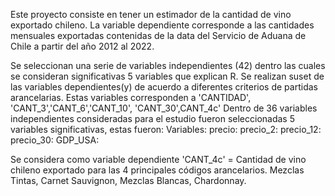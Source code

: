Este proyecto consiste en tener un estimador de la cantidad de vino exportado chileno. La variable dependiente corresponde a las cantidades mensuales exportadas contenidas de la data del Servicio de Aduana de Chile a partir del año 2012 al 2022.

Se seleccionan una serie de variables independientes (42) dentro las cuales se consideran significativas 5 variables que explican R. 
Se realizan suset de las variables dependientes(y) de acuerdo a diferentes criterios de partidas arancelarias. Estas variables corresponden a 'CANTIDAD', 'CANT_3','CANT_6','CANT_10', 'CANT_30',CANT_4c'
Dentro de 36 variables independientes consideradas para el estudio fueron seleccionadas 5 variables significativas, estas fueron:
Variables:
precio:
precio_2:
precio_12:
precio_30:
GDP_USA:

Se considera como variable dependiente 'CANT_4c' = Cantidad de vino chileno exportado para las 4 principales códigos arancelarios. Mezclas Tintas, Carnet Sauvignon, Mezclas Blancas, Chardonnay.
